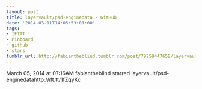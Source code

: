 ```yaml
---
layout: post
title: layervault/psd-enginedata · GitHub
date: '2014-03-11T14:05:53+01:00'
tags:
- IFTTT
- Pinboard
- github
- stars
tumblr_url: http://fabiantheblind.tumblr.com/post/79259447658/layervault-psd-enginedata-github
---
```

March 05, 2014 at 07:16AM
fabiantheblind starred layervault/psd-enginedatahttp://ift.tt/1fZqyKc
